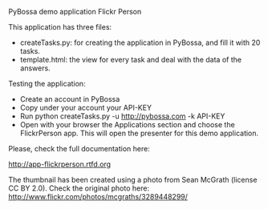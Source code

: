 PyBossa demo application Flickr Person

This application has three files:

*  createTasks.py: for creating the application in PyBossa, and fill it with 20 tasks.
*  template.html: the view for every task and deal with the data of the answers.

Testing the application:

*  Create an account in PyBossa
*  Copy under your account your API-KEY
*  Run python createTasks.py -u http://pybossa.com -k API-KEY
*  Open with your browser the Applications section and choose the FlickrPerson app. This will open the presenter for this demo application.

Please, check the full documentation here:

http://app-flickrperson.rtfd.org

The thumbnail has been created using a photo from Sean McGrath (license CC
BY 2.0). 
Check the original photo here: http://www.flickr.com/photos/mcgraths/3289448299/
